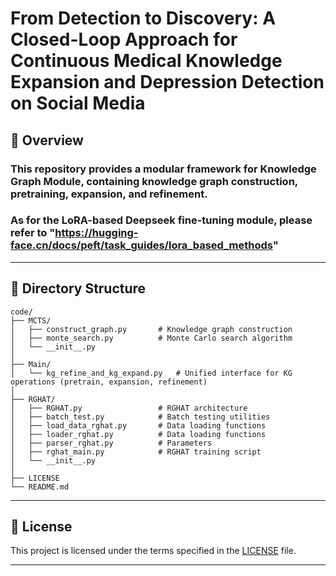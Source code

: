 # From Detection to Discovery: A Closed-Loop Approach for Continuous Medical Knowledge Expansion and Depression Detection on Social Media

## 📘 Overview
### This repository provides a modular framework for Knowledge Graph Module, containing **knowledge graph construction**, **pretraining**, **expansion**, and **refinement**.  
### As for the LoRA-based Deepseek fine-tuning module, please refer to "https://hugging-face.cn/docs/peft/task_guides/lora_based_methods"
---

## 🧩 Directory Structure

```
code/
├── MCTS/
│   ├── construct_graph.py       # Knowledge graph construction
│   ├── monte_search.py          # Monte Carlo search algorithm
│   └── __init__.py
│
├── Main/
│   └── kg_refine_and_kg_expand.py   # Unified interface for KG operations (pretrain, expansion, refinement)
│
├── RGHAT/
│   ├── RGHAT.py                 # RGHAT architecture
│   ├── batch_test.py            # Batch testing utilities
│   ├── load_data_rghat.py       # Data loading functions
│   ├── loader_rghat.py          # Data loading functions
│   ├── parser_rghat.py          # Parameters
│   ├── rghat_main.py            # RGHAT training script
│   └── __init__.py
│
├── LICENSE
└── README.md
```
---

## 📜 License
This project is licensed under the terms specified in the [LICENSE](./LICENSE) file.

---
